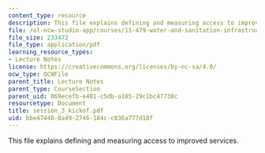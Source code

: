 ```yaml
---
content_type: resource
description: This file explains defining and measuring access to improved services.
file: /ol-ocw-studio-app/courses/11-479-water-and-sanitation-infrastructure-planning-in-developing-countries-spring-2005/bbe474488a492746184cc836a777d18f_session_3_kickof.pdf
file_size: 233472
file_type: application/pdf
learning_resource_types:
- Lecture Notes
license: https://creativecommons.org/licenses/by-nc-sa/4.0/
ocw_type: OCWFile
parent_title: Lecture Notes
parent_type: CourseSection
parent_uid: 069ecefb-e481-c5db-a185-29c1bc47738c
resourcetype: Document
title: session_3_kickof.pdf
uid: bbe47448-8a49-2746-184c-c836a777d18f
---
```

This file explains defining and measuring access to improved services.